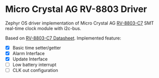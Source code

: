 # Micro Crystal AG RV-8803 Driver

Zephyr OS driver implementation of Micro Crystal AG [RV-8803-C7](https://www.microcrystal.com/fileadmin/Media/Products/RTC/Datasheet/RV-8803-C7.pdf) SMT real-time clock module with i2c-bus.

Based on [RV-8803-C7 Datasheet](https://www.microcrystal.com/fileadmin/Media/Products/RTC/App.Manual/RV-8803-C7_App-Manual.pdf).
Implemented feature:

* [X] Basic time setter/getter
* [X] Alarm Interface
* [X] Update Interface
* [ ] Low battery interrupt
* [ ] CLK out configuration
